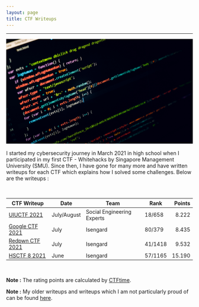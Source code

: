 ```yaml
---
layout: page
title: CTF Writeups
---
```

<hr/>

![CTF Writeups Main Page](/assets/img/ctfImages/misc/homePageImage.png)

I started my cybersecurity journey in March 2021 in high school when I participated in my first CTF - Whitehacks by Singapore Management University (SMU). Since then, I have gone for many more and have written writeups for each CTF which explains how I solved some challenges. Below are the writeups :

<br/>

| CTF Writeup | Date | Team | Rank | Points | 
| ------------- |  --- | --- | ------ | -----: |
|[UIUCTF 2021](https://angmar2722.github.io/CTFwriteups/2021/uiuctf2021/) | July/August | Social Engineering Experts | 18/658 | 8.222 |
|[Google CTF 2021](https://angmar2722.github.io/CTFwriteups/2021/google2021/) | July | Isengard | 80/379 | 8.435 |
|[Redpwn CTF 2021](https://angmar2722.github.io/CTFwriteups/2021/redpwn2021/) | July | Isengard | 41/1418 | 9.532 | 
|[HSCTF 8 2021](https://angmar2722.github.io/CTFwriteups/2021/hsctf2021/) | June | Isengard | 57/1165 | 15.190 | 

<br/>

**Note :** The rating points are calculated by <a href="https://ctftime.org/rating-formula/" target="_blank">CTFtime</a>.

**Note :** My older writeups and writeups which I am not particularly proud of can be found <a href="https://angmar2722.github.io/CTFwriteups/worseWriteups" target="_blank">here</a>.
